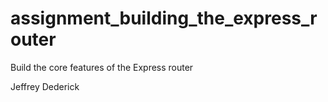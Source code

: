 assignment_building_the_express_router
======================================

Build the core features of the Express router

Jeffrey Dederick

